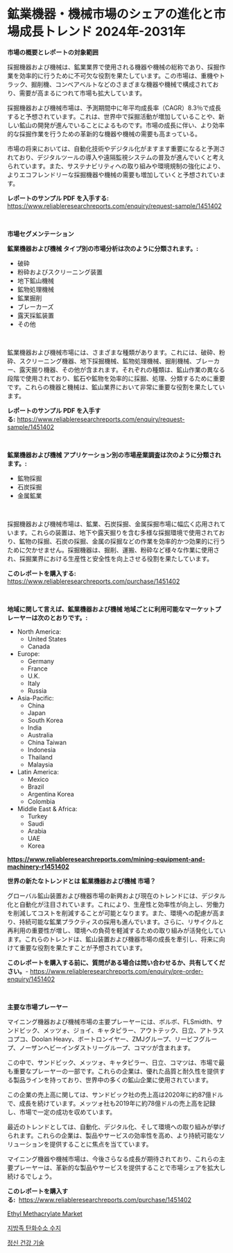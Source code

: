 <p><h1>鉱業機器・機械市場のシェアの進化と市場成長トレンド 2024年-2031年</h1></p><p><strong>市場の概要とレポートの対象範囲</strong></p>
<p><p>採掘機器および機械は、鉱業業界で使用される機器や機械の総称であり、採掘作業を効率的に行うために不可欠な役割を果たしています。この市場は、重機やトラック、掘削機、コンベアベルトなどのさまざまな機器や機械で構成されており、需要が高まるにつれて市場も拡大しています。</p><p>採掘機器および機械市場は、予測期間中に年平均成長率（CAGR）8.3％で成長すると予想されています。これは、世界中で採掘活動が増加していることや、新しい鉱山の開発が進んでいることによるものです。市場の成長に伴い、より効率的な採掘作業を行うための革新的な機器や機械の需要も高まっている。</p><p>市場の将来においては、自動化技術やデジタル化がますます重要になると予測されており、デジタルツールの導入や遠隔監視システムの普及が進んでいくと考えられています。また、サステナビリティへの取り組みや環境規制の強化により、よりエコフレンドリーな採掘機器や機械の需要も増加していくと予想されています。</p></p>
<p><strong>レポートのサンプル PDF を入手する:</strong> <a href="https://www.reliableresearchreports.com/enquiry/request-sample/1451402">https://www.reliableresearchreports.com/enquiry/request-sample/1451402</a></p>
<p>&nbsp;</p>
<p><strong>市場セグメンテーション</strong></p>
<p><strong>鉱業機器および機械 タイプ別の市場分析は次のように分類されます。:</strong></p>
<p><ul><li>破砕</li><li>粉砕およびスクリーニング装置</li><li>地下鉱山機械</li><li>鉱物処理機械</li><li>鉱業掘削</li><li>ブレーカーズ</li><li>露天採鉱装置</li><li>その他</li></ul></p>
<p>&nbsp;</p>
<p><p>鉱業機器および機械市場には、さまざまな種類があります。これには、破砕、粉砕、スクリーニング機器、地下採掘機械、鉱物処理機械、掘削機械、ブレーカー、露天掘り機器、その他が含まれます。それぞれの種類は、鉱山作業の異なる段階で使用されており、鉱石や鉱物を効率的に採掘、処理、分類するために重要です。これらの機器と機械は、鉱山業界において非常に重要な役割を果たしています。</p></p>
<p><strong>レポートのサンプル PDF を入手する:</strong>&nbsp;<a href="https://www.reliableresearchreports.com/enquiry/request-sample/1451402">https://www.reliableresearchreports.com/enquiry/request-sample/1451402</a></p>
<p>&nbsp;</p>
<p><strong> 鉱業機器および機械 アプリケーション別の市場産業調査は次のように分類されます。:</strong></p>
<p><ul><li>鉱物採掘</li><li>石炭採掘</li><li>金属鉱業</li></ul></p>
<p>&nbsp;</p>
<p><p>採掘機器および機械市場は、鉱業、石炭採掘、金属採掘市場に幅広く応用されています。これらの装置は、地下や露天掘りを含む多様な採掘環境で使用されており、鉱物の採掘、石炭の採掘、金属の採掘などの作業を効率的かつ効果的に行うために欠かせません。採掘機器は、掘削、運搬、粉砕など様々な作業に使用され、採掘業界における生産性と安全性を向上させる役割を果たしています。</p></p>
<p><strong>このレポートを購入する:</strong>&nbsp; <a href="https://www.reliableresearchreports.com/purchase/1451402">https://www.reliableresearchreports.com/purchase/1451402</a></p>
<p>&nbsp;</p>
<p><strong>地域に関して言えば、鉱業機器および機械 地域ごとに利用可能なマーケットプレーヤーは次のとおりです。:</strong></p>
<p><ul>
    <li>
        North America:
        <ul>
            <li>United States</li>
            <li>Canada</li>
        </ul>
    </li>
    <li>
        Europe:
        <ul>
            <li>Germany</li>
            <li>France</li>
            <li>U.K.</li>
            <li>Italy</li>
            <li>Russia</li>
        </ul>
    </li>
    <li>
        Asia-Pacific:
        <ul>
            <li>China</li>
            <li>Japan</li>
            <li>South Korea</li>
            <li>India</li>
            <li>Australia</li>
            <li>China Taiwan</li>
            <li>Indonesia</li>
            <li>Thailand</li>
            <li>Malaysia</li>
        </ul>
    </li>
    <li>
        Latin America:
        <ul>
            <li>Mexico</li>
            <li>Brazil</li>
            <li>Argentina Korea</li>
            <li>Colombia</li>
        </ul>
    </li>
    <li>
        Middle East & Africa:
        <ul>
            <li>Turkey</li>
            <li>Saudi</li>
            <li>Arabia</li>
            <li>UAE</li>
            <li>Korea</li>
        </ul>
    </li>
    </ul></p>
<p><strong><a href="https://www.reliableresearchreports.com/mining-equipment-and-machinery-r1451402">https://www.reliableresearchreports.com/mining-equipment-and-machinery-r1451402</a></strong>&nbsp;</p>
<p><strong>世界の新たなトレンドとは 鉱業機器および機械 市場？</strong></p>
<p><p>グローバル鉱山装置および機器市場の新興および現在のトレンドには、デジタル化と自動化が注目されています。これにより、生産性と効率性が向上し、労働力を削減してコストを削減することが可能となります。また、環境への配慮が高まり、持続可能な鉱業プラクティスの採用も進んでいます。さらに、リサイクルと再利用の重要性が増し、環境への負荷を軽減するための取り組みが活発化しています。これらのトレンドは、鉱山装置および機器市場の成長を牽引し、将来に向けて重要な役割を果たすことが予想されています。</p></p>
<p><strong>このレポートを購入する前に、質問がある場合は問い合わせるか、共有してください。</strong>- <a href="https://www.reliableresearchreports.com/enquiry/pre-order-enquiry/1451402">https://www.reliableresearchreports.com/enquiry/pre-order-enquiry/1451402</a></p>
<p>&nbsp;</p>
<p><strong>主要な市場プレーヤー</strong></p>
<p><p>マイニング機器および機械市場の主要プレーヤーには、ボルボ、FLSmidth、サンドビック、メッツォ、ジョイ、キャタピラー、アウトテック、日立、アトラスコプコ、Doolan Heavy、ボートロンイヤー、ZMJグループ、リービフグループ、ノーザンヘビーインダストリーグループ、コマツが含まれます。</p><p>この中で、サンドビック、メッツォ、キャタピラー、日立、コマツは、市場で最も重要なプレーヤーの一部です。これらの企業は、優れた品質と耐久性を提供する製品ラインを持っており、世界中の多くの鉱山企業に使用されています。</p><p>この企業の売上高に関しては、サンドビック社の売上高は2020年に約87億ドルで、成長を続けています。メッツォ社も2019年に約78億ドルの売上高を記録し、市場で一定の成功を収めています。</p><p>最近のトレンドとしては、自動化、デジタル化、そして環境への取り組みが挙げられます。これらの企業は、製品やサービスの効率性を高め、より持続可能なソリューションを提供することに焦点を当てています。</p><p>マイニング機器や機械市場は、今後さらなる成長が期待されており、これらの主要プレーヤーは、革新的な製品やサービスを提供することで市場シェアを拡大し続けるでしょう。</p></p>
<p><strong>このレポートを購入する:</strong>&nbsp;&nbsp;<a href="https://www.reliableresearchreports.com/purchase/1451402">https://www.reliableresearchreports.com/purchase/1451402</a></p>
<p><p><a href="https://butternut-bug-553.notion.site/Ethyl-Methacrylate-Market-Research-Report-Unlocks-Analysis-on-the-Market-Financial-Status-Market-Si-03e854cca486430997430f1d63ed7511">Ethyl Methacrylate Market</a></p><p><a href="https://github.com/fernandotryO5lson96765/Market-Research-Report-List-1/blob/main/618311519396.md">지방족 탄화수소 수지</a></p><p><a href="https://github.com/CliftonFisher9067/Market-Research-Report-List-1/blob/main/862810719395.md">정신 건강 기술</a></p></p>
